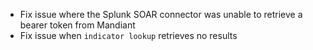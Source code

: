 * Fix issue where the Splunk SOAR connector was unable to retrieve a bearer token from Mandiant
* Fix issue when `indicator lookup` retrieves no results